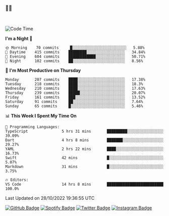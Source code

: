 ### 🤙🍺

<!-- <a href="https://github-readme-stats.vercel.app/api?username=hzak2xx&count_private=true&show_icons=true&theme=dracula">
  <img align="center" src="https://github-readme-stats.vercel.app/api?username=hzak2xx&count_private=true&show_icons=true&theme=dracula" />
</a>
</br> -->
</br>

<!--START_SECTION:waka-->
![Code Time](http://img.shields.io/badge/Code%20Time-1%2C962%20hrs%2050%20mins-blue)

**I'm a Night 🦉** 

```text
🌞 Morning    70 commits     █░░░░░░░░░░░░░░░░░░░░░░░░   5.88% 
🌆 Daytime    415 commits    ████████░░░░░░░░░░░░░░░░░   34.84% 
🌃 Evening    604 commits    ████████████░░░░░░░░░░░░░   50.71% 
🌙 Night      102 commits    ██░░░░░░░░░░░░░░░░░░░░░░░   8.56%

```
📅 **I'm Most Productive on Thursday** 

```text
Monday       207 commits    ████░░░░░░░░░░░░░░░░░░░░░   17.38% 
Tuesday      218 commits    ████░░░░░░░░░░░░░░░░░░░░░   18.3% 
Wednesday    210 commits    ████░░░░░░░░░░░░░░░░░░░░░   17.63% 
Thursday     239 commits    █████░░░░░░░░░░░░░░░░░░░░   20.07% 
Friday       161 commits    ███░░░░░░░░░░░░░░░░░░░░░░   13.52% 
Saturday     91 commits     ██░░░░░░░░░░░░░░░░░░░░░░░   7.64% 
Sunday       65 commits     █░░░░░░░░░░░░░░░░░░░░░░░░   5.46%

```


📊 **This Week I Spent My Time On** 

```text
💬 Programming Languages: 
TypeScript               5 hrs 31 mins       █████████░░░░░░░░░░░░░░░░   39.09% 
Dart                     4 hrs 8 mins        ███████░░░░░░░░░░░░░░░░░░   29.27% 
YAML                     2 hrs 22 mins       ████░░░░░░░░░░░░░░░░░░░░░   16.73% 
Swift                    42 mins             █░░░░░░░░░░░░░░░░░░░░░░░░   5.07% 
Markdown                 31 mins             █░░░░░░░░░░░░░░░░░░░░░░░░   3.75%

🔥 Editors: 
VS Code                  14 hrs 8 mins       █████████████████████████   100.0%

```


 Last Updated on 28/10/2022 19:36:55 UTC
<!--END_SECTION:waka-->

[![GitHub Badge](https://img.shields.io/badge/GitHub-100000?style=for-the-badge&logo=github&logoColor=white)](https://github.com/hzak2xx)
[![Spotify Badge](https://img.shields.io/badge/Spotify-1ED760?&style=for-the-badge&logo=spotify&logoColor=white)](https://open.spotify.com/user/uf90s6sbbh75a1mt44clkhkvf)
[![Twitter Badge](https://img.shields.io/badge/Twitter-1DA1F2?style=for-the-badge&logo=twitter&logoColor=white)](https://twitter.com/hzak2xx)
[![Instagram Badge](https://img.shields.io/badge/Instagram-E4405F?style=for-the-badge&logo=instagram&logoColor=white)](https://www.instagram.com/hzak2xx/)
